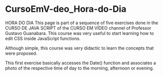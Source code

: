 # CursoEmV-deo_Hora-do-Dia

HORA DO DIA
This page is part of a sequence of five exercises done in the CURSO DE JAVA SCRIPT of the CURSO EM VÍDEO channel of Professor Gustavo Guanabara. This course was very useful to start learning how to edit CSS inside JavaScript functions.

Although simple, this course was very didactic to learn the concepts that were proposed.

This first exercise basically accesses the Date() function and associates a photo of the respective time of day to the morning, afternoon or evening.
